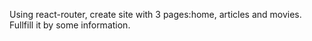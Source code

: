 ﻿Using react-router, create site with 3 pages:home, articles and movies.
Fullfill it by some information.